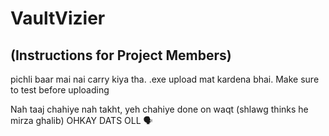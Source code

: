 # VaultVizier

## (Instructions for Project Members)
pichli baar mai nai carry kiya tha.
.exe upload mat kardena bhai.
Make sure to test before uploading

Nah taaj chahiye nah takht, yeh chahiye done on waqt (shlawg thinks he mirza ghalib)
OHKAY DATS OLL 🗣️

